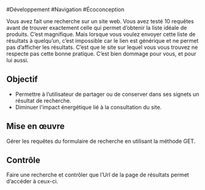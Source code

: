 
#Développement #Navigation #Écoconception

Vous avez fait une recherche sur un site web. Vous avez testé 10 requêtes avant de trouver exactement celle qui permet d’obtenir la liste idéale de produits. C’est magnifique. Mais lorsque vous voulez envoyer cette liste de résultats à quelqu’un, c’est impossible car le lien est générique et ne permet pas d’afficher les résultats. C’est que le site sur lequel vous vous trouvez ne respecte pas cette bonne pratique. C’est bien dommage pour vous, et pour lui aussi.


## Objectif

* Permettre à l’utilisateur de partager ou de conserver dans ses signets un résultat de recherche.
* Diminuer l'impact énergétique lié à la consultation du site.

## Mise en œuvre

Gérer les requêtes du formulaire de recherche en utilisant la méthode GET.

## Contrôle

Faire une recherche et contrôler que l’Url de la page de résultats permet d’accéder à ceux-ci.

